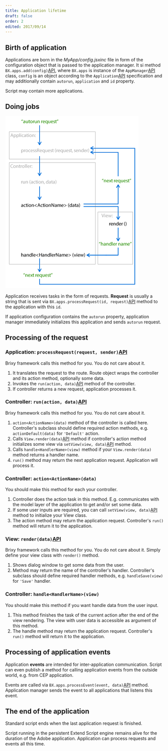 ```yaml
---
title: Application lifetime
draft: false
order: 2
edited: 2017/09/14
---
```

## Birth of application

Applications are born in the _MyApp/config.jsxinc_ file in form of the configuration object that is passed to the application manager. It si method `BX.apps.add(config)`[API](API_LINK/module-_brixy.mvc.AppManager_-AppManager.html#add), where `BX.apps` is instance of the `AppManager`[API](API_LINK/module-_brixy.mvc.AppManager_-AppManager.html) class, `config` is an object according to the `Application`[API](API_LINK/module-_brixy.mvc.Application_-Application.html) specification and may additionally contain `autorun`, `application` and `id` property.

Script may contain more applications.

## Doing jobs

![Application lifetime](images/lifetime.png)

Application receives tasks in the form of requests. **Request** is usually a string that is sent via `BX.apps.processRequest(id, request)`[API](API_LINK/module-_brixy.mvc.AppManager_-AppManager.html#processRequest) method to the application with this `id`.

If application configuration contains the `autorun` property, application manager immediately initializes this application and sends `autorun` request.

## Processing of the request

### Application: `processRequest(request, sender)`[API](API_LINK/module-_brixy.mvc.Application_-Application.html#processRequest)

Brixy framework calls this method for you. You do not care about it.

1. It translates the request to the route. Route object wraps the controller and its action method, optionally some data.
1. Invokes the `run(action, data)`[API](API_LINK/module-_brixy.mvc.Controller_-Controller.html#run) method of the controller.
1. If controller returns a new request, application processes it.

### Controller: `run(action, data)`[API](API_LINK/module-_brixy.mvc.Controller_-Controller.html#run)

Brixy framework calls this method for you. You do not care about it.

1. `action<ActionName>(data)` method of the controller is called here. Controller's subclass should define required action methods, e.g. `actionDefault(data)` for `'Default'` action.
1. Calls `View.render(data)`[API](API_LINK/module-_brixy.mvc.View_-View.html#render) method if controller's action method initializes some view via `setView(view, data)`[API](API_LINK/module-_brixy.mvc.Controller_-Controller.html#setView) method.
1. Calls `handle<HandlerName>(view)` method if your `View.render(data)` method returns a handler name.
1. `run()` method may return the next application request. Application will process it.

### Controller: `action<ActionName>(data)`

You should make this method for each your controller.

1. Controller does the action task in this method. E.g. communicates with the model layer of the application to get and/or set some data.
1. If some user inputs are required, you can call `setView(view, data)`[API](API_LINK/module-_brixy.mvc.Controller_-Controller.html#setView) method to initialize your View class.
1. The action method may return the application request. Controller's `run()` method will return it to the application.

### View: `render(data)`[API](API_LINK/module-_brixy.mvc.View_-View.html#render)

Brixy framework calls this method for you. You do not care about it. Simply define your view class with `render()` method.

1. Shows dialog window to get some data from the user.
1. Method may return the name of the controller's handler. Controller's subclass should define required handler methods, e.g. `handleSave(view)` for `'Save'` handler.

### Controller: `handle<HandlerName>(view)`

You should make this method if you want handle data from the user input.

1. This method finishes the task of the current action after the end of the view rendering. The view with user data is accessible as argument of this method.
1. The handle method may return the application request. Controller's `run()` method will return it to the application.

## Processing of application events

Application **events** are intended for inter-application communication. Script can even publish a method for calling application events from the outside world, e.g. from CEP application.

Events are called via `BX.apps.processEvent(event, data)`[API](API_LINK/module-_brixy.mvc.AppManager_-AppManager.html#processEvent) method. Application manager sends the event to all applications that listens this event.

## The end of the application

Standard script ends when the last application request is finished.

Script running in the persistent Extend Script engine remains alive for the duration of the Adobe application. Application can process requests and events all this time.
